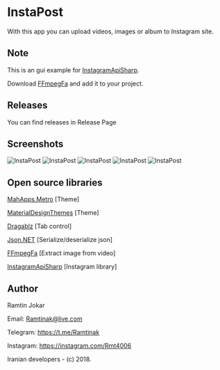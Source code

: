 # InstaPost
With this app you can upload videos, images or album to Instagram site.

## Note
This is an gui example for [InstagramApiSharp](https://github.com/ramtinak/InstagramApiSharp).

Download [FFmpegFa](https://github.com/ramtinak/FFmpegFa/releases) and add it to your project.

## Releases
You can find releases in Release Page

## Screenshots
![InstaPost](http://s9.picofile.com/file/8335529176/sc1.PNG)
![InstaPost](http://s8.picofile.com/file/8335529192/sc2.PNG)
![InstaPost](http://s9.picofile.com/file/8335529226/sc3.PNG)
![InstaPost](http://s9.picofile.com/file/8335529234/sc4.PNG)
![InstaPost](http://s8.picofile.com/file/8335529250/sc5.PNG)


## Open source libraries
[MahApps.Metro](https://github.com/MahApps/MahApps.Metro)   [Theme]

[MaterialDesignThemes](https://github.com/ButchersBoy/MaterialDesignInXamlToolkit)   [Theme]

[Dragablz](http://dragablz.net)   [Tab control]

[Json.NET](https://github.com/JamesNK/Newtonsoft.Json)   [Serialize/deserialize json]

[FFmpegFa](https://github.com/ramtinak/FFmpegFa)   [Extract image from video]

[InstagramApiSharp](https://github.com/ramtinak/InstagramApiSharp)   [Instagram library]

## Author
Ramtin Jokar 

Email: [Ramtinak@live.com](mailto:ramtinak@live.com)

Telegram: https://t.me/Ramtinak

Instagram: https://instagram.com/Rmt4006

Iranian developers - (c) 2018.
